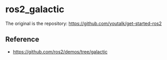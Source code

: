 # ros2_galactic
The original is the repository: https://github.com/youtalk/get-started-ros2

## Reference
- https://github.com/ros2/demos/tree/galactic
